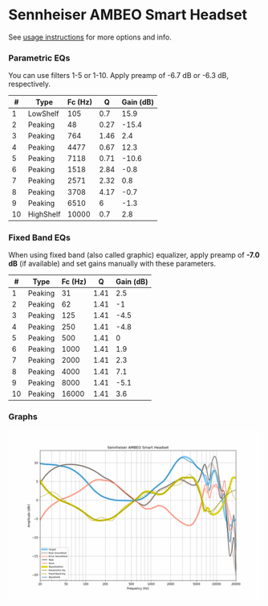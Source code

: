 # Sennheiser AMBEO Smart Headset
See [usage instructions](https://github.com/jaakkopasanen/AutoEq#usage) for more options and info.

### Parametric EQs
You can use filters 1-5 or 1-10. Apply preamp of -6.7 dB or -6.3 dB, respectively.

|   # | Type      |   Fc (Hz) |    Q |   Gain (dB) |
|-----|-----------|-----------|------|-------------|
|   1 | LowShelf  |       105 | 0.7  |        15.9 |
|   2 | Peaking   |        48 | 0.27 |       -15.4 |
|   3 | Peaking   |       764 | 1.46 |         2.4 |
|   4 | Peaking   |      4477 | 0.67 |        12.3 |
|   5 | Peaking   |      7118 | 0.71 |       -10.6 |
|   6 | Peaking   |      1518 | 2.84 |        -0.8 |
|   7 | Peaking   |      2571 | 2.32 |         0.8 |
|   8 | Peaking   |      3708 | 4.17 |        -0.7 |
|   9 | Peaking   |      6510 | 6    |        -1.3 |
|  10 | HighShelf |     10000 | 0.7  |         2.8 |

### Fixed Band EQs
When using fixed band (also called graphic) equalizer, apply preamp of **-7.0 dB** (if available) and set gains manually with these parameters.

|   # | Type    |   Fc (Hz) |    Q |   Gain (dB) |
|-----|---------|-----------|------|-------------|
|   1 | Peaking |        31 | 1.41 |         2.5 |
|   2 | Peaking |        62 | 1.41 |        -1   |
|   3 | Peaking |       125 | 1.41 |        -4.5 |
|   4 | Peaking |       250 | 1.41 |        -4.8 |
|   5 | Peaking |       500 | 1.41 |         0   |
|   6 | Peaking |      1000 | 1.41 |         1.9 |
|   7 | Peaking |      2000 | 1.41 |         2.3 |
|   8 | Peaking |      4000 | 1.41 |         7.1 |
|   9 | Peaking |      8000 | 1.41 |        -5.1 |
|  10 | Peaking |     16000 | 1.41 |         3.6 |

### Graphs
![](./Sennheiser%20AMBEO%20Smart%20Headset.png)
